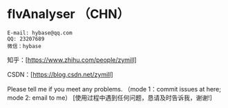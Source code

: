 # flvAnalyser （CHN）
    E-mail: hybase@qq.com
    QQ: 23207689
    微信：hybase

知乎：[https://www.zhihu.com/people/zymill]

CSDN：[https://blog.csdn.net/zymill]

Please tell me if you meet any problems.
（mode 1：commit issues at here; mode 2: email to me）
[使用过程中遇到任何问题，恳请及时告诉我，谢谢!]
